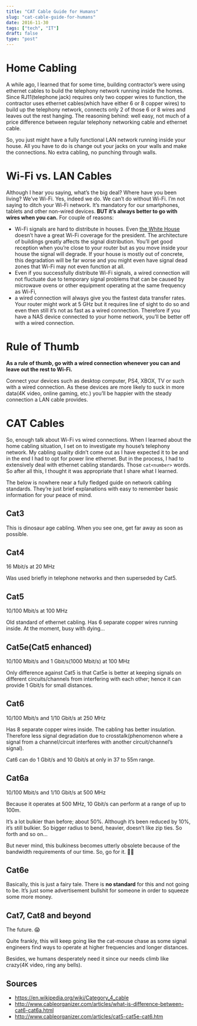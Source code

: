 ```yaml
---
title: "CAT Cable Guide for Humans"
slug: "cat-cable-guide-for-humans"
date: 2016-11-30
tags: ["tech", "IT"]
draft: false
type: "post"
---
```


# Home Cabling
A while ago, I learned that for some time, building contractor’s were using ethernet cables to build the telephony network running inside the homes. Since RJ11(telephone jack) requires only two copper wires to function, the contractor uses ethernet cables(which have either 6 or 8 copper wires) to build up the telephony network, connects only 2 of those 6 or 8 wires and leaves out the rest hanging. The reasoning behind: well easy, not much of a price difference between regular telephony networking cable and ethernet cable.

So, you just might have a fully functional LAN network running inside your house. All you have to do is change out your jacks on your walls and make the connections. No extra cabling, no punching through walls.

# Wi-Fi vs. LAN Cables
Although I hear you saying, what’s the big deal? Where have you been living? We’ve Wi-Fi. Yes, indeed we do. We can’t do without Wi-Fi. I’m not saying to ditch your Wi-Fi network. It’s mandatory for our smartphones, tablets and other non-wired devices. **BUT it’s always better to go with wires when you can.** For couple of reasons:

 - Wi-Fi signals are hard to distribute in houses. Even [the White House](http://www.theverge.com/2016/2/8/10937580/white-house-wifi-is-bad) doesn’t have a great Wi-Fi coverage for the president. The architecture of buildings greatly affects the signal distribution. You’ll get good reception when you’re close to your router but as you move inside your house the signal will degrade. If your house is mostly out of concrete, this degradation will be far worse and you might even have signal dead zones that Wi-Fi may not even function at all.
 - Even if you successfully distribute Wi-Fi signals, a wired connection will not fluctuate due to temporary signal problems that can be caused by microwave ovens or other equipment operating at the same frequency as Wi-Fi,
 - a wired connection will always give you the fastest data transfer rates. Your router might work at 5 GHz but it requires line of sight to do so and even then still it’s not as fast as a wired connection. Therefore if you have a NAS device connected to your home network, you’ll be better off with a wired connection.

# Rule of Thumb
**As a rule of thumb, go with a wired connection whenever you can and leave out the rest to Wi-Fi.**

Connect your devices such as desktop computer, PS4, XBOX, TV or such with a wired connection. As these devices are more likely to suck in more data(4K video, online gaming, etc.) you’ll be happier with the steady connection a LAN cable provides.

# CAT Cables
So, enough talk about Wi-Fi vs wired connections. When I learned about the home cabling situation, I set on to investigate my house’s telephony network. My cabling quality didn’t come out as I have expected it to be and in the end I had to opt for power line ethernet. But in the process, I had to extensively deal with ethernet cabling standards. Those `cat<number>` words. So after all this, I thought it was appropriate that I share what I learned.

The below is nowhere near a fully fledged guide on network cabling standards. They’re just brief explanations with easy to remember basic information for your peace of mind.

## Cat3
This is dinosaur age cabling. When you see one, get far away as soon as possible.

## Cat4
16 Mbit/s at 20 MHz

Was used briefly in telephone networks and then superseded by Cat5.

## Cat5
10/100 Mbit/s at 100 MHz

Old standard of ethernet cabling. Has 6 separate copper wires running inside. At the moment, busy with dying…

## Cat5e(Cat5 enhanced)
10/100 Mbit/s and 1 Gbit/s(1000 Mbit/s) at 100 MHz

Only difference against Cat5 is that Cat5e is better at keeping signals on different circuits/channels from interfering with each other; hence it can provide 1 Gbit/s for small distances.

## Cat6
10/100 Mbit/s and 1/10 Gbit/s at 250 MHz

Has 8 separate copper wires inside. The cabling has better insulation. Therefore less signal degradation due to crosstalk(phenomenon where a signal from a channel/circuit interferes with another circuit/channel’s signal).

Cat6 can do 1 Gbit/s and 10 Gbit/s at only in 37 to 55m range.

## Cat6a
10/100 Mbit/s and 1/10 Gbit/s at 500 MHz

Because it operates at 500 MHz, 10 Gbit/s can perform at a range of up to 100m.

It’s a lot bulkier than before; about 50%. Although it’s been reduced by 10%, it’s still bulkier. So bigger radius to bend, heavier, doesn’t like zip ties. So forth and so on…

But never mind, this bulkiness becomes utterly obsolete because of the bandwidth requirements of our time. So, go for it. 👍🏻

## Cat6e
Basically, this is just a fairy tale. There is **no standard** for this and not going to be. It’s just some advertisement bullshit for someone in order to squeeze some more money.

## Cat7, Cat8 and beyond
The future. 😱

Quite frankly, this will keep going like the cat-mouse chase as some signal engineers find ways to operate at higher frequencies and longer distances.

Besides, we humans desperately need it since our needs climb like crazy(4K video, ring any bells).

## Sources
- https://en.wikipedia.org/wiki/Category_4_cable
- http://www.cableorganizer.com/articles/what-is-difference-between-cat6-cat6a.html
- http://www.cableorganizer.com/articles/cat5-cat5e-cat6.htm